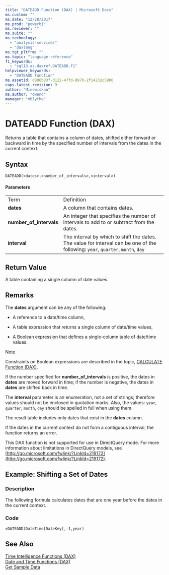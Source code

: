 ```yaml
---
title: "DATEADD Function (DAX) | Microsoft Docs"
ms.custom: ""
ms.date: "12/28/2017"
ms.prod: "powerbi"
ms.reviewer: ""
ms.suite: ""
ms.technology: 
  - "analysis-services"
  - "daxlang"
ms.tgt_pltfrm: ""
ms.topic: "language-reference"
f1_keywords: 
  - "sql13.as.daxref.DATEADD.f1"
helpviewer_keywords: 
  - "DATEADD function"
ms.assetid: d896b83f-d122-47fd-897b-2f14232c59b6
caps.latest.revision: 9
author: "Minewiskan"
ms.author: "owend"
manager: "mblythe"
---
```

# DATEADD Function (DAX)
Returns a table that contains a column of dates, shifted either forward or backward in time by the specified number of intervals from the dates in the current context.  
  
## Syntax  
  
```  
DATEADD(<dates>,<number_of_intervals>,<interval>)  
```  
  
#### Parameters  
  
|||  
|-|-|  
|Term|Definition|  
|**dates**|A column that contains dates.|  
|**number_of_intervals**|An integer that specifies the number of intervals to add to or subtract from the dates.|  
|**interval**|The interval by which to shift the dates. The value for interval can be one of the following: `year`, `quarter`, `month`, `day`|  
  
## Return Value  
A table containing a single column of date values.  
  
## Remarks  
The **dates** argument can be any of the following:  
  
-   A reference to a date/time column,  
  
-   A table expression that returns a single column of date/time values,  
  
-   A Boolean expression that defines a single-column table of date/time values.  
  
> [!NOTE]  
> Constraints on Boolean expressions are described in the topic, [CALCULATE Function &#40;DAX&#41;](../DAX/calculate-function-dax.md).  
  
If the number specified for **number_of_intervals** is positive, the dates in **dates** are moved forward in time; if the number is negative, the dates in **dates** are shifted back in time.  
  
The **interval** parameter is an enumeration, not a set of strings; therefore values should not be enclosed in quotation marks. Also, the values: `year`, `quarter`, `month`, `day` should be spelled in full when using them.  
  
The result table includes only dates that exist in the **dates** column.  

If the dates in the current context do not form a contiguous interval, the function returns an error.
  
This DAX function is not supported for use in DirectQuery mode. For more information about limitations in DirectQuery models, see  [http://go.microsoft.com/fwlink/?LinkId=219172](http://go.microsoft.com/fwlink/?LinkId=219172).  
  
## Example: Shifting a Set of Dates  
  
### Description  
The following formula calculates dates that are one year before the dates in the current context.  
  
### Code  
  
```  
=DATEADD(DateTime[DateKey],-1,year)  
```  
  
## See Also  
[Time Intelligence Functions &#40;DAX&#41;](../DAX/time-intelligence-functions-dax.md)  
[Date and Time Functions &#40;DAX&#41;](../DAX/date-and-time-functions-dax.md)  
[Get Sample Data](http://go.microsoft.com/fwlink/?LinkId=164474)  
  
